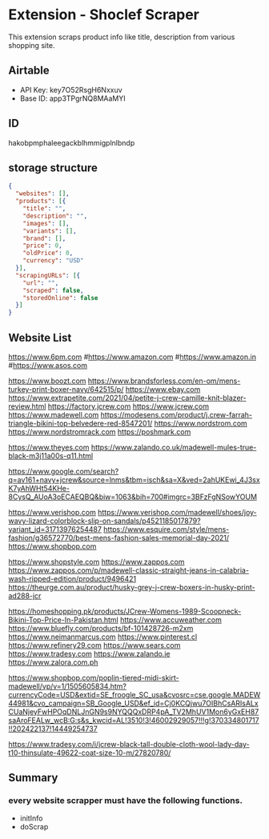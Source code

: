 # Extension - Shoclef Scraper

This extension scraps product info like title, description from various shopping site.


## Airtable
- API Key: key7O52RsgH6Nxxuv
- Base ID: app3TPgrNQ8MAaMYI

## ID
hakobpmphaleegackblhmmigplnlbndp

## storage structure

```json
{
  "websites": [],
  "products": [{
    "title": "",
    "description": "",
    "images": [],
    "variants": [],
    "brand": [],
    "price": 0,
    "oldPrice": 0,
    "currency": "USD"
  }],
  "scrapingURLs": [{
    "url": "",
    "scraped": false,
    "storedOnline": false
  }]
}
```


## Website List

https://www.6pm.com
#https://www.amazon.com
#https://www.amazon.in
#https://www.asos.com

https://www.boozt.com
https://www.brandsforless.com/en-om/mens-turkey-print-boxer-navy/642515/p/
https://www.ebay.com
https://www.extrapetite.com/2021/04/petite-j-crew-camille-knit-blazer-review.html
https://factory.jcrew.com
https://www.jcrew.com
https://www.madewell.com
https://modesens.com/product/j.crew-farrah-triangle-bikini-top-belvedere-red-8547201/
https://www.nordstrom.com
https://www.nordstromrack.com
https://poshmark.com

https://www.theyes.com
https://www.zalando.co.uk/madewell-mules-true-black-m3j11a00s-q11.html



https://www.google.com/search?q=av161+navy+jcrew&source=lnms&tbm=isch&sa=X&ved=2ahUKEwi_4J3sxK7yAhWHt54KHe-8CysQ_AUoA3oECAEQBQ&biw=1063&bih=700#imgrc=3BFzFgNSowYOUM

https://www.verishop.com
https://www.verishop.com/madewell/shoes/joy-wavy-lizard-colorblock-slip-on-sandals/p4521185017879?variant_id=31713976254487
https://www.esquire.com/style/mens-fashion/g36572770/best-mens-fashion-sales-memorial-day-2021/
https://www.shopbop.com 



https://www.shopstyle.com
https://www.zappos.com https://www.zappos.com/p/madewell-classic-straight-jeans-in-calabria-wash-ripped-edition/product/9496421
https://theurge.com.au/product/husky-grey-j-crew-boxers-in-husky-print-ad288-jcr


https://homeshopping.pk/products/JCrew-Womens-1989-Scoopneck-Bikini-Top-Price-In-Pakistan.html
https://www.accuweather.com
https://www.bluefly.com/products/bf-101428726-m2xm
https://www.neimanmarcus.com
https://www.pinterest.cl
https://www.refinery29.com
https://www.sears.com
https://www.tradesy.com
https://www.zalando.ie
https://www.zalora.com.ph


https://www.shopbop.com/poplin-tiered-midi-skirt-madewell/vp/v=1/1505605834.htm?currencyCode=USD&extid=SE_froogle_SC_usa&cvosrc=cse.google.MADEW44981&cvo_campaign=SB_Google_USD&ef_id=Cj0KCQjwu7OIBhCsARIsALxCUaNjeyFwHPOqDNLJnGN9s9NYQQQxDRP4pA_TV2MhUV1Mon6yGxEH87saAroFEALw_wcB:G:s&s_kwcid=AL!3510!3!46002929057!!!g!370334801717!!202422137!14449254737

https://www.tradesy.com/i/jcrew-black-tall-double-cloth-wool-lady-day-t10-thinsulate-49622-coat-size-10-m/27820780/



## Summary
### every website scrapper must have the following functions.

- initInfo
- doScrap


